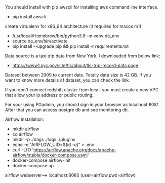 You should install with pip awscli for installing aws command line interface.
- pip install awscli

create virtualenv for x86_64 architecture (it required for macos m1)
- /usr/local/Homebrew/bin/python3.9 -m venv de_env
- source de_env/bin/activate
- pip install --upgrade pip && pip install -r requirements.txt

Data source is a taxi trip data from New York. I downloaded from below link:
- https://www1.nyc.gov/site/tlc/about/tlc-trip-record-data.page

Dataset between 2009 to current date. Totally data size is 42 GB. If you want to know more details of dataset, you can check the link.

If you don't connect redshift cluster from local, you must create a new VPC that allow your ip address or public routing.

For your using PGadmin, you should sign in your browser as localhost:8081. After that you can access postgre db and see monitoring db.

Airflow installation:

- mkdir airflow 
- cd airflow 
- mkdir -p ./dags ./logs ./plugins 
- echo -e "AIRFLOW_UID=$(id -u)" > .env 
- curl -LfO 'https://airflow.apache.org/docs/apache-airflow/stable/docker-compose.yaml' 
- docker-compose airflow-init
- docker-compose up 

airflow webserver--> localhost:8080  (user=airflow,pwd=airflow)